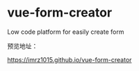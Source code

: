 # vue-form-creator

Low code platform for easily create form

预览地址：

<a href="https://imrz1015.github.io/vue-form-creator">https://imrz1015.github.io/vue-form-creator</a>
